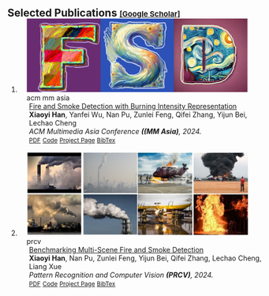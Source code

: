 <h2 id="publications" style="margin: 2px 0px -15px;">Selected Publications <a href="https://scholar.google.com/" target="_blank" style="font-size:15px;">[Google Scholar]</a></h2>

<div class="publications">
<ol class="bibliography">



<li>
<div class="pub-row">

  <div class="col-sm-3 abbr" style="position: relative;padding-right: 15px;padding-left: 15px;">
    <img src="assets/img/paper_acmmmasia24_FSD.png" class="teaser img-fluid z-depth-1">
    <abbr class="badge">acm mm asia</abbr>
  </div>

  <div class="col-sm-9" style="position: relative;width: 100%;padding-right: 15px;padding-left: 20px;">
    <div class="title"><a href="https://arxiv.org/" target="_blank">Fire and Smoke Detection with Burning Intensity Representation</a></div>
    <div class="author"><strong>Xiaoyi Han</strong>, Yanfei Wu, Nan Pu, Zunlei Feng, Qifei Zhang, Yijun Bei, Lechao Cheng</div>
    <div class="periodical"><em>ACM Multimedia Asia Conference <strong>((MM Asia)</strong>, 2024.</em></div>
    <div class="links">
      <a href="https://arxiv.org" class="btn btn-sm z-depth-0" role="button" target="_blank" style="font-size:12px;">PDF</a>
      <a href="https://github.com/XiaoyiHan6/FSDmethod" class="btn btn-sm z-depth-0" role="button" target="_blank" style="font-size:12px;">Code</a>
      <a href="https://xiaoyihan6.github.io/FSD/" class="btn btn-sm z-depth-0" role="button" target="_blank" style="font-size:12px;">Project Page</a>
      <a href="https://www.acmmmasia.org/" class="btn btn-sm z-depth-0" role="button" target="_blank" style="font-size:12px;">BibTex</a>
      <!--
      <strong><i style="color:#e74d3c">Oral Presentation</i></strong>
       -->
    </div>
  </div>

</div>
</li>

<br>



<li>
<div class="pub-row">

  <div class="col-sm-3 abbr" style="position: relative;padding-right: 15px;padding-left: 15px;">
    <img src="assets/img/paper_prcv24_FSD.png" class="teaser img-fluid z-depth-1">
    <abbr class="badge">prcv</abbr>
  </div>

  <div class="col-sm-9" style="position: relative;width: 100%;padding-right: 15px;padding-left: 20px;">
    <div class="title"><a href="https://arxiv.org/" target="_blank">Benchmarking Multi-Scene Fire and Smoke Detection</a></div>
    <div class="author"><strong>Xiaoyi Han</strong>, Nan Pu, Zunlei Feng, Yijun Bei, Qifei Zhang, Lechao Cheng, Liang Xue</div>
    <div class="periodical"><em>Pattern Recognition and Computer Vision <strong>(PRCV)</strong>, 2024.</em></div>
    <div class="links">
      <a href="https://arxiv.org" class="btn btn-sm z-depth-0" role="button" target="_blank" style="font-size:12px;">PDF</a>
      <a href="https://github.com/XiaoyiHan6/MS-FSDB" class="btn btn-sm z-depth-0" role="button" target="_blank" style="font-size:12px;">Code</a>
      <a href="https://xiaoyihan6.github.io/FSD/" class="btn btn-sm z-depth-0" role="button" target="_blank" style="font-size:12px;">Project Page</a>
      <a href="https://dblp.org/db/conf/prcv/index.html" class="btn btn-sm z-depth-0" role="button" target="_blank" style="font-size:12px;">BibTex</a>
      <!--
      <strong><i style="color:#e74d3c">Oral Presentation</i></strong>
       -->
    </div>
  </div>
  
</div>
</li>
  
<br>


</ol>
</div>
